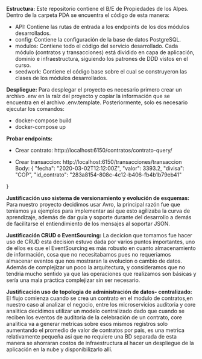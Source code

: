 **Estructura:**
Este repositorio contiene el B/E de Propiedades de los Alpes. Dentro de la carpeta PDA se encuentra el código de esta manera:
- API: Contiene las rutas de entrada a los endpoints de los dos módulos desarrollados.
- config: Contiene la configuración de la base de datos PostgreSQL.
- modulos: Contiene todo el código del servicio desarrollado. Cada módulo (contratos y transacciones) está dividido en capa de aplicación, dominio e infraestructura, siguiendo los patrones de DDD vistos en el curso.
- seedwork: Contiene el código base sobre el cual se construyeron las clases de los módulos desarrollados.

**Despliegue:**
Para desplegar el proyecto es necesario primero crear un archivo .env en la raíz del proyecto y copiar la información que se encuentra en el archivo .env.template.
Posteriormente, solo es necesario ejecutar los comandos:
- docker-compose build
- docker-compose up

**Probar endpoints:**
- Crear contrato: http://localhost:6150/contratos/contrato-query/<id-contrato>

- Crear transaccion: http://localhost:6150/transacciones/transaccion
Body: {
  "fecha": "2020-03-02T12:12:00Z",
  "valor": 3393.2,
  "divisa": "COP",
  "id_contrato": "283a8154-808c-4c12-b406-fb4b1b79eb41"

}

**Justificación uso sistema de versionamiento y evolución de esquemas:**
Para nuestro proyecto decidimos usar Avro, la principal razón fue que teniamos ya ejemplos para implementar asi que esto agilizaba la curva de aprendizaje, además de dar guia y soporte durante del desarrollo a demás de facilitarse el entiendimiento de los mensajes al soportar JSON.

**Justificación CRUD o EventSourcing:**
La decicion que tomamos fue hacer uso de CRUD esta decision estuvo dada por varios puntos importantes, uno de ellos es que el EventSourcing es más robusto en cuanto almacenamiento de información, cosa que no necesitabamos pues no requeriamos almacenar eventos que nos mostraran la evolucion o cambio de datos. Además de complejizar un poco la arquitectura, y consideramos que no tendria mucho sentido ya que las operaciones que realizamos son básicas y sería una mala práctica complejizar sin ser necesario.

**Justificación uso de topologia de administración de datos- centralizado:**
El flujo comienza cuando se crea un contrato en el modulo de contratos,en nuestro caso al analizar el negocio, entre los microservicios auditoria y core analitica decidimos utilizar un modelo centralizado dado que cuando se reciben los eventos de auditoria de la celebración de un contrato, core analitica va a generar metricas sobre esos mismos registros solo aumentando el promedio de valor de contratos por pais, es una metrica relativamente pequeña asi que no requiere una BD separada de esta manera se ahorraran costos de infraestructura al hacer un despliegue de la aplicación en la nube y disponibilizarlo allí.
